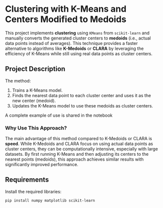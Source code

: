 # Clustering with K-Means and Centers Modified to Medoids

This project implements **clustering** using `KMeans` from `scikit-learn` and manually converts the generated cluster centers to **medoids** (i.e., actual data points instead of averages). This technique provides a faster alternative to algorithms like **K-Medoids** or **CLARA** by leveraging the efficiency of K-Means while still using real data points as cluster centers.

## Project Description

The method:
1. Trains a K-Means model.
2. Finds the nearest data point to each cluster center and uses it as the new center (medoid).
3. Updates the K-Means model to use these medoids as cluster centers.

A complete example of use is shared in the notebook

### Why Use This Approach?

The main advantage of this method compared to K-Medoids or CLARA is **speed**. While K-Medoids and CLARA focus on using actual data points as cluster centers, they can be computationally intensive, especially with large datasets. By first running K-Means and then adjusting its centers to the nearest points (medoids), this approach achieves similar results with significantly improved performance.

## Requirements

Install the required libraries:

```bash
pip install numpy matplotlib scikit-learn